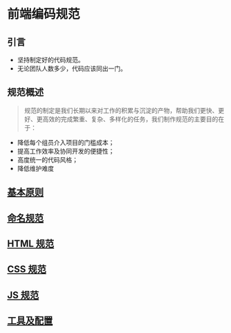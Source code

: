 # 前端编码规范

## 引言

- 坚持制定好的代码规范。
- 无论团队人数多少，代码应该同出一门。

## 规范概述

> 规范的制定是我们长期以来对工作的积累与沉淀的产物，帮助我们更快、更好、更高效的完成繁重、复杂、多样化的任务，我们制作规范的主要目的在于：

- 降低每个组员介入项目的门槛成本；
- 提高工作效率及协同开发的便捷性；
- 高度统一的代码风格；
- 降低维护难度

## [基本原则](./base-spec.md)

## [命名规范](./name-spec.md)

## [HTML 规范](./html-spec.md)

## [CSS 规范](./css-spec.md)

## [JS 规范](./js-spec.md)

## [工具及配置](./tool-spec.md)
